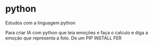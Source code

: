 # python
Estudos com a linguagem python

Para criar IA com python que leia emoções e faça o calculo e diga a emoção que representa a foto.
De um 
PIP INSTALL FER 
